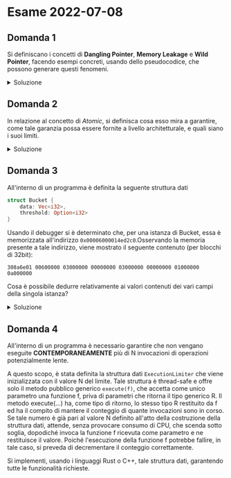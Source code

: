# Esame 2022-07-08

## Domanda 1

Si definiscano i concetti di **Dangling Pointer**, **Memory Leakage** e **Wild Pointer**, facendo esempi concreti, usando dello pseudocodice, che possono generare questi fenomeni.

<details>
<summary>Soluzione</summary>

> La spiegazione che segue e stata generata, non è stata utilizzata come risposta d'esame

### Dangling pointer

Un **dangling pointer** si ha quando si ha un puntatore che punta ad una locazione di memoria che è stata deallocata o che non è più valida. In Rust questo problema viene evitato grazie al sistema di ownership e borrowing. Tuttavia si possono creare dangling pointer in modo non sicuro. In Rust questi errori vengono rilevati a compile-time grazie al borrow checker, a meno che non si usi l'unsafe.

```rust
let x = Box::new(5); 
let y = &x; // y punta a x

drop(x); // x viene deallocato

print(*y); // ERRORE! y è un dangling pointer
```

### Memory Leakage

Un **memory leak** si verifica quando un programma alloca memoria ma non la libera più, anche quando non servirebbe più. Questo causa un uso non necessario di memoria.

In Rust i memory leak sono molto rari grazie al sistema di ownership e borrowing che fa si che la memoria venga liberata automaticamente quando un valore esce fuori scope.

Tuttavia è possibile creare memory leak in Rust usando reference counting.

```rust
use std::rc::Rc;

fn main() {
  let x = Rc::new(5);

  let _y = Rc::clone(&x);
  // x e y puntano entrambi allo stesso valore 5 

  // _y esce fuori scope ma il valore 5 non viene liberato
  // perché c'è ancora x che punta ad esso
}
```

### Wild pointer

I **wild pointer** (o puntatore selvaggio) è un puntatore il cui valore è sconosciuto o imprevedibile. Si tratta di un puntatore non inizializzato che punta a una locazione di memoria casuale.

In Rust, i wild pointer sono prevenuti dal sistema di **ownership** e **borrowing**:

- Tutti i puntatori devono essere validi prima di essere dereferenziati.
- I puntatori non possono "scappare" dal loro ambito di validità.

Quindi in Rust i wild pointer sono possibili solo con l'unsafe.
</details>

## Domanda 2

In relazione al concetto di _Atomic_, si definisca cosa esso mira a garantire, come tale garanzia possa essere fornite a livello architetturale, e quali siano i suoi limiti.

<details>
<summary>Soluzione</summary>

> La spiegazione che segue e stata generata, non è stata utilizzzata come risposta d'esame

Con **atomicità** si riferisce alla proprietà di un'operazione di essere eseguita in modo indivisibile ed atomico. Un'operazione atomica è un'unità di lavoro che deve essere completata interamente prima che un'altra operazione possa modificare lo stesso dato.

L'atomicità mira a garantire che le operazioni critiche su dati condivisi, come letture e scritture, non possano essere interrotte da altre operazioni concorrenti. Ad esempio, se due thread leggono e scrivono su una variabile condivisa, l'atomicità garantisce che la lettura o la scrittura avvengano completamente prima che l'altro thread possa accedere alla stessa variabile.

A livello architetturale, l'atomicità può essere fornita tramite:

- **Istruzioni atomiche hardware**: molti processori forniscono operazioni speciali che sono atomiche a livello hardware. Ad es. l'istruzione XCHG su x86.
- **Lock di mutua esclusione**: un mutex garantisce che solo un thread alla volta possa accedere a una sezione critica di codice.
- **Transazioni atomiche**: meccanismi transazionali che eseguono una serie di operazioni in modalità "tutto o niente".

I limiti dell'atomicità sono:

- Non previene race condition su dati diversi. Atomicità su una singola variabile.
- Overhead di performance dovuto ai lock o alle transazioni.
- Deadlock se i lock non vengono rilasciati correttamente.
- Non garantisce "consistency" dei dati complessivi.

Quindi l'atomicità è una proprietà importante per la correttezza in presenza di parallelismo, ma da sola non è sufficiente - vanno utilizzati anche altri meccanismi come i lock.

</details>

## Domanda 3

All'interno di un programma è definita la seguente struttura dati

```rust
struct Bucket {
    data: Vec<i32>,
    threshold: Option<i32>
}
```

Usando il debugger si è determinato che, per una istanza di Bucket, essa è memorizzata all'indirizzo `0x00006000014ed2c0`.Osservando la memoria presente a tale indirizzo, viene mostrato il seguente contenuto (per blocchi di 32bit):

```plaintext
308a6e01 00600000 03000000 00000000 03000000 00000000 01000000 0a000000
```

Cosa è possibile dedurre relativamente ai valori contenuti dei vari campi della singola istanza?

<details>
<summary>Soluzione</summary>

> Risposta non verificata

**Fat Pointer di data**

- `0x00000600 10e6a803` (8 Byte) è l'indirizzo al primo i32 contenuto all'interno di data
- `0x00000000 00000030` (8 Byte) è il numero di elementi presenti in data
- `0x00000000 00000030` (8 Byte) è la capacità di data 

**threshold**

- `0x000000a0 00000010` (8 Byte) di cui 1B di tag, 4B di i32 e i rimanenti di padding

</details>


## Domanda 4

All'interno di un programma è necessario garantire che non vengano eseguite **CONTEMPORANEAMENTE** più di N invocazioni di operazioni potenzialmente lente.

A questo scopo, è stata definita la struttura dati `ExecutionLimiter` che viene inizializzata con il valore N del limite. Tale struttura è thread-safe e offre solo il metodo pubblico generico `execute(f)`, che accetta come unico parametro una funzione f, priva di parametri che ritorna il tipo generico R. Il metodo execute(...) ha, come tipo di ritorno, lo stesso tipo R restituito da f ed ha il compito di mantere il conteggio di quante invocazioni sono in corso. Se tale numero è già pari al valore N definito all'atto della costruzione della struttura dati, attende, senza provocare consumo di CPU, che scenda sotto soglia, dopodiché invoca la funzione f ricevuta come parametro e ne restituisce il valore. Poiché l'esecuzione della funzione f potrebbe fallire, in tale caso, si preveda di decrementare il conteggio correttamente.

Si implementi, usando i linguaggi Rust o C++, tale struttura dati, garantendo tutte le funzionalità richieste.
